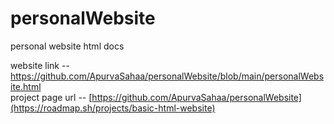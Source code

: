# personalWebsite
personal website html docs

website link -- https://github.com/ApurvaSahaa/personalWebsite/blob/main/personalWebsite.html  
project page url -- [https://github.com/ApurvaSahaa/personalWebsite](https://roadmap.sh/projects/basic-html-website)
